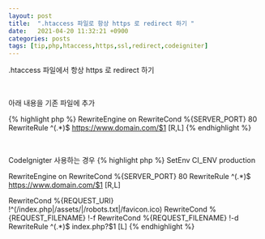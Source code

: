 ```yaml
---
layout: post
title:  ".htaccess 파일로 항상 https 로 redirect 하기 "
date:   2021-04-20 11:32:21 +0900
categories: posts
tags: [tip,php,htaccess,https,ssl,redirect,codeigniter]
--- 
```

.htaccess 파일에서 항상 https 로 redirect 하기 

<br />

아래 내용을 기존 파일에 추가

{% highlight php %}
RewriteEngine on
RewriteCond %{SERVER_PORT} 80
RewriteRule ^(.*)$ https://www.domain.com/$1 [R,L]
{% endhighlight %}

<br />

CodeIgnigter 사용하는 경우
{% highlight php %}
SetEnv CI_ENV production

RewriteEngine on
RewriteCond %{SERVER_PORT} 80
RewriteRule ^(.*)$ https://www.domain.com/$1 [R,L]

RewriteCond %{REQUEST_URI} !^(/index\.php|/assets/|/robots\.txt|/favicon\.ico)
RewriteCond %{REQUEST_FILENAME} !-f
RewriteCond %{REQUEST_FILENAME} !-d
RewriteRule ^(.*)$ index.php?$1 [L]
{% endhighlight %}

<br />

